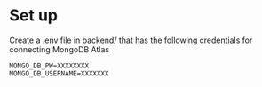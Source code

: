 # Set up

Create a .env file in backend/ that has the following credentials for connecting MongoDB Atlas

```
MONGO_DB_PW=XXXXXXXX
MONGO_DB_USERNAME=XXXXXXX
```
